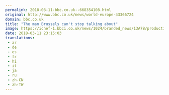 ```yaml
---
permalink: 2018-03-11-bbc.co.uk--668354108.html
original: http://www.bbc.co.uk/news/world-europe-43366724
domain: bbc.co.uk
title: "The man Brussels can't stop talking about"
image: https://ichef-1.bbci.co.uk/news/1024/branded_news/13A7B/production/_100370508_selmayr.jpg
date: 2018-03-11 23:15:03
translations: 
 - ar
 - de
 - es
 - fr
 - hi
 - it
 - ja
 - ru
 - zh-CN
 - zh-TW
---
```


